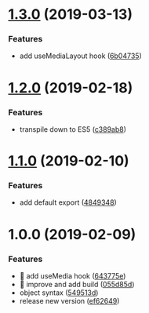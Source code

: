 # [1.3.0](https://github.com/streamich/use-media/compare/v1.2.0...v1.3.0) (2019-03-13)


### Features

* add useMediaLayout hook ([6b04735](https://github.com/streamich/use-media/commit/6b04735))

# [1.2.0](https://github.com/streamich/use-media/compare/v1.1.0...v1.2.0) (2019-02-18)


### Features

* transpile down to ES5 ([c389ab8](https://github.com/streamich/use-media/commit/c389ab8))

# [1.1.0](https://github.com/streamich/use-media/compare/v1.0.0...v1.1.0) (2019-02-10)


### Features

* add default export ([4849348](https://github.com/streamich/use-media/commit/4849348))

# 1.0.0 (2019-02-09)


### Features

* 🎸 add useMedia hook ([643775e](https://github.com/streamich/use-media/commit/643775e))
* 🎸 improve and add build ([055d85d](https://github.com/streamich/use-media/commit/055d85d))
* object syntax ([549513d](https://github.com/streamich/use-media/commit/549513d))
* release new version ([ef62649](https://github.com/streamich/use-media/commit/ef62649))
